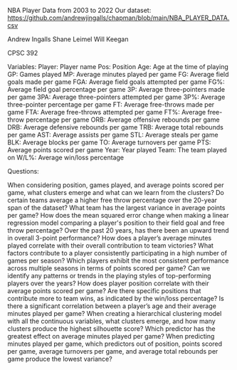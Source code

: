 NBA Player Data from 2003 to 2022
Our dataset: https://github.com/andrewjingalls/chapman/blob/main/NBA_PLAYER_DATA.csv

Andrew Ingalls
Shane Leimel
Will Keegan

CPSC 392

Variables:
Player: Player name
Pos: Position
Age: Age at the time of playing
GP: Games played
MP: Average minutes played per game
FG: Average field goals made per game
FGA: Average field goals attempted per game
FG%: Average field goal percentage per game
3P: Average three-pointers made per game
3PA: Average three-pointers attempted per game
3P%: Average three-pointer percentage per game
FT: Average free-throws made per game
FTA: Average free-throws attempted per game
FT%: Average free-throw percentage per game
ORB: Average offensive rebounds per game
DRB: Average defensive rebounds per game
TRB: Average total rebounds per game
AST: Average assists per game
STL: Average steals per game
BLK: Average blocks per game
TO: Average turnovers per game
PTS: Average points scored per game
Year: Year played
Team: The team played on 
W/L%: Average win/loss percentage


Questions: 

When considering position, games played, and average points scored per game, what clusters emerge and what can we learn from the clusters?
Do certain teams average a higher free throw percentage over the 20-year span of the dataset?
What team has the largest variance in average points per game?
How does the mean squared error change when making a linear regression model comparing a player's position to their field goal and free throw percentage? 
Over the past 20 years, has there been an upward trend in overall 3-point performance?
How does a player’s average minutes played correlate with their overall contribution to team victories?
What factors contribute to a player consistently participating in a high number of games per season?
Which players exhibit the most consistent performance across multiple seasons in terms of points scored per game?
Can we identify any patterns or trends in the playing styles of top-performing players over the years?
How does player position correlate with their average points scored per game?
Are there specific positions that contribute more to team wins, as indicated by the win/loss percentage?
Is there a significant correlation between a player’s age and their average minutes played per game?
When creating a hierarchical clustering model with all the continuous variables, what clusters emerge, and how many clusters produce the highest silhouette score?
Which predictor has the greatest effect on average minutes played per game?
When predicting minutes played per game, which predictors out of position, points scored per game, average turnovers per game, and average total rebounds per game produce the lowest variance?
